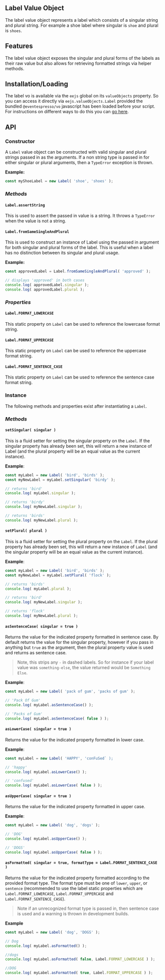 ## Label Value Object
The label value object represents a label which consists of a singular string and plural string.  For example a shoe label where singular is `shoe` and plural is `shoes`.

## Features

The label value object exposes the singular and plural forms of the labels as their raw value but also allows for retrieving formatted strings via helper methods.

## Installation/Loading

The label vo is available via the `eejs` global on its `valueObjects` property.  So you can access it directly via `eejs.valueObjects.Label` provided the bundled `@eventespresso/vo` javascript has been loaded before your script. For instructions on different ways to do this you can [go here](README.md#Usage).

## API

### Constructor
A `Label` value object can be constructed with valid singular and plural strings passed in as the arguments.  If a non string type is passed in for either singular or plural arguments, then a `TypeError` exception is thrown.

**Example:**

```js
const myShoeLabel = new Label( 'shoe', 'shoes' );
```

### _Methods_
#### `Label.assertString`
This is used to assert the passed in value is a string.  It throws a `TypeError` when the value is not a string.

#### `Label.fromSameSingleAndPlural`
This is used to construct an instance of Label using the passed in argument for both singular and plural forms of the label.  This is useful when a label has no distinction between its singular and plural usage.

**Example:**

```js
const approvedLabel = Label.fromSameSingleAndPlural( 'approved' );

// displays 'approved' in both cases
console.log( approvedLabel.singular );
console.log( approvedLabel.plural );
```

### _Properties_
#### `Label.FORMAT_LOWERCASE`

This static property on `Label` can be used to reference the lowercase format string.

#### `Label.FORMAT_UPPERCASE`

This static property on `Label` can be used to reference the uppercase format string.

#### `Label.FORMAT_SENTENCE_CASE`

This static property on `Label` can be used to reference the sentence case format string.

### Instance

The following methods and properties exist after instantiating a `Label`.

### _Methods_

#### `setSingular( singular )`

This is a fluid setter for setting the singular property on the `Label`. If the singular property has already been set, this will return a new instance of Label (and the plural property will be an equal value as the current instance).

**Example**:

```js
const myLabel = new Label( 'bird', 'birds' );
const myNewLabel = myLabel.setSingular( 'birdy' );

// returns 'bird'
console.log( myLabel.singular );

// returns 'birdy'
console.log( myNewLabel.singular );

// returns 'birds'
console.log( myNewLabel.plural );
```

#### `setPlural( plural )`

This is a fluid setter for setting the plural property on the `Label`.  If the plural property has already been set, this will return a new instance of `Label` (and the singular property will be an equal value as the current instance).

**Example**:

```js
const myLabel = new Label( 'bird', 'birds' );
const myNewLabel = myLabel.setPlural( 'flock' );

// returns 'birds'
console.log( myLabel.plural );

// returns 'bird'
console.log( myNewLabel.singular );

// returns 'flock'
console.log( myNewLabel.plural );
```

#### `asSentenceCase( singular = true )`

Returns the value for the indicated property formatted in sentence case.  By default returns the value for the singular property, however if you pass in anything but `true` as the argument, then the plural property value is used and returns as sentence case.

> Note, this strips any `-` in dashed labels.  So for instance if your label value was `something-else`, the value returned would be `Something Else`.

**Example**:

```js
const myLabel = new Label( 'pack of gum', 'packs of gum' );

// 'Pack Of Gum'
console.log( myLabel.asSentenceCase() );

// 'Packs of Gum'
console.log( myLabel.asSentenceCase( false ) );
```

#### `asLowerCase( singular = true )`

Returns the value for the indicated property formatted in lower case.

**Example**:

```js
const myLabel = new Label( 'HAPPY', 'conFuSed` );

// 'happy'
console.log( myLabel.asLowerCase() );

// 'confused'
console.log( myLabel.asLowerCase( false ) );
```

#### `asUpperCase( singular = true )`

Returns the value for the indicated property formatted in upper case.

**Example**:

```js
const myLabel = new Label( 'dog', 'dogs' );

// 'DOG'
console.log( myLabel.asUpperCase() );

// 'DOGS'
console.log( myLabel.asUpperCase( false ) );
```

#### `asFormatted( singular = true, formatType = Label.FORMAT_SENTENCE_CASE )`

Returns the value for the indicated property formatted according to the provided format type.  The format type must be one of `lower`, `upper`, or `sentence` (recommended to use the label static properties which are `Label.FORMAT_LOWERCASE`, `Label.FORMAT_UPPERCASE` and `Label.FORMAT_SENTENCE_CASE`).

> Note if an unrecognized format type is passed in, then sentence case is used and a warning is thrown in development builds.

**Example**
```js
const myLabel = new Label( 'dog', 'DOGS' );

// Dog
console.log( myLabel.asFormatted() );

//dogs
console.log( myLabel.asFormatted( false, Label.FORMAT_LOWERCASE ) );

//DOG
console.log( myLabel.asFormatted( true, Label.FORMAT_UPPERCASE ) );
```


